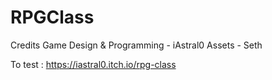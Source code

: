 # RPGClass
Credits
Game Design & Programming - iAstral0
Assets - Seth

To test :
https://iastral0.itch.io/rpg-class
